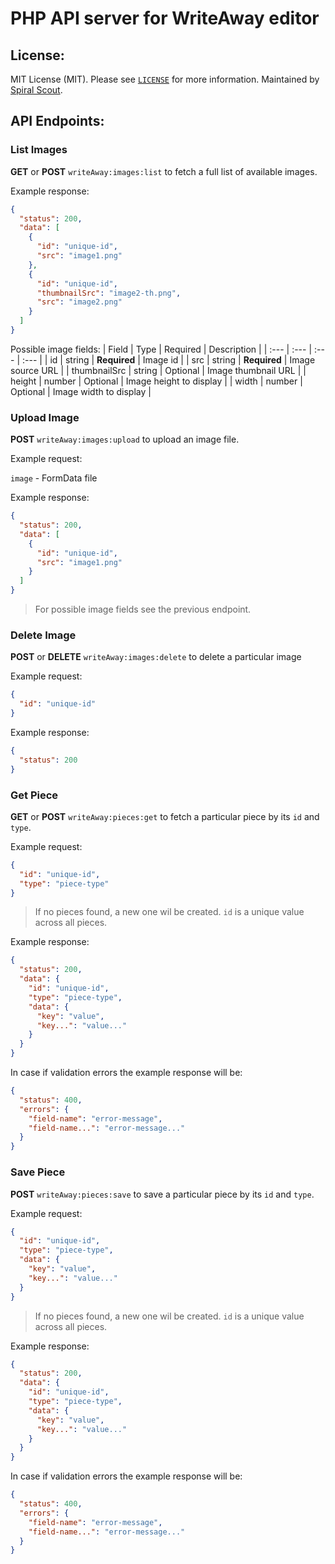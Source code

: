 PHP API server for WriteAway editor
========

License:
--------
MIT License (MIT). Please see [`LICENSE`](./LICENSE) for more information. Maintained by [Spiral Scout](https://spiralscout.com).


## API Endpoints:
### List Images
**GET** or **POST** `writeAway:images:list` to fetch a full list of available images.

Example response:
```json
{
  "status": 200,
  "data": [      
    {
      "id": "unique-id",
      "src": "image1.png"
    },
    {
      "id": "unique-id",
      "thumbnailSrc": "image2-th.png",
      "src": "image2.png"
    }
  ]
}
```
Possible image fields:
| Field | Type | Required | Description  |
| :--- | :--- | :--- | :--- |
| id | string | **Required** | Image id |
| src | string | **Required** | Image source URL |
| thumbnailSrc | string | Optional | Image thumbnail URL |
| height | number | Optional | Image height to display |
| width | number | Optional | Image width to display |

### Upload Image
**POST** `writeAway:images:upload` to upload an image file.

Example request:

`image` - FormData file

Example response: 
```json
{
  "status": 200,
  "data": [      
    {
      "id": "unique-id",
      "src": "image1.png"
    }
  ]
}
```
> For possible image fields see the previous endpoint.

### Delete Image
**POST** or **DELETE** `writeAway:images:delete` to delete a particular image

Example request:
```json
{
  "id": "unique-id"
}
```
Example response: 
```json
{
  "status": 200
}
```

### Get Piece
**GET** or **POST** `writeAway:pieces:get` to fetch a particular piece by its `id` and `type`.

Example request:
```json
{
  "id": "unique-id",
  "type": "piece-type"
}
```
> If no pieces found, a new one wil be created. `id` is a unique value across all pieces.

Example response:
```json
{
  "status": 200,
  "data": {
    "id": "unique-id",
    "type": "piece-type",
    "data": {
      "key": "value",
      "key...": "value..."
    }
  }
}
```
In case if validation errors the example response will be:
```json
{
  "status": 400,
  "errors": {
    "field-name": "error-message",
    "field-name...": "error-message..."
  }
}
```

### Save Piece
**POST** `writeAway:pieces:save` to save a particular piece by its `id` and `type`.

Example request:
```json
{
  "id": "unique-id",
  "type": "piece-type",
  "data": {
    "key": "value",
    "key...": "value..."
  }
}
```
> If no pieces found, a new one wil be created. `id` is a unique value across all pieces.

Example response:
```json
{
  "status": 200,
  "data": {
    "id": "unique-id",
    "type": "piece-type",
    "data": {
      "key": "value",
      "key...": "value..."
    }
  }
}
```
In case if validation errors the example response will be:
```json
{
  "status": 400,
  "errors": {
    "field-name": "error-message",
    "field-name...": "error-message..."
  }
}
``` 
